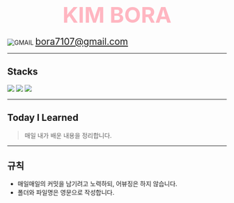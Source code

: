 # <center><span style="color:LightPink; font-size:50">KIM BORA</span>

![GMAIL](https://img.shields.io/badge/Gmail-D14836?style=for-the-badge&logo=gmail&logoColor=white)          <span style="font-size:150%">bora7107@gmail.com</span> 

---

## Stacks
<img src="https://img.shields.io/badge/Python-3776AB?style=for-the-badge&logo=Python&logoColor=white">
<img src="https://img.shields.io/badge/Numpy-013243?style=for-the-badge&logo=Numpy&logoColor=white">
<img src="https://img.shields.io/badge/pandas-150458?style=for-the-badge&logo=pandas&logoColor=white">

---



## Today I Learned
> 매일 내가 배운 내용을 정리합니다.
---

## 규칙
- 매일매일의 커밋을 남기려고 노력하되, 어뷰징은 하지 않습니다.
- 폴더와 파일명은 영문으로 작성합니다.